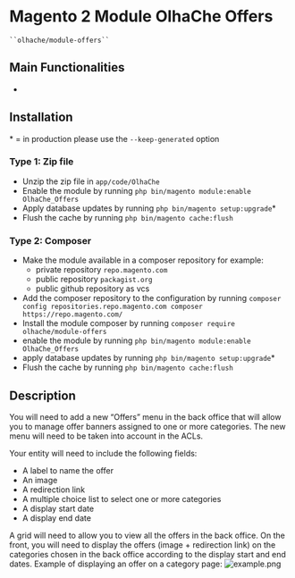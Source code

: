 # Magento 2 Module OlhaChe Offers

    ``olhache/module-offers``


## Main Functionalities
-

## Installation
\* = in production please use the `--keep-generated` option

### Type 1: Zip file

 - Unzip the zip file in `app/code/OlhaChe`
 - Enable the module by running `php bin/magento module:enable OlhaChe_Offers`
 - Apply database updates by running `php bin/magento setup:upgrade`\*
 - Flush the cache by running `php bin/magento cache:flush`

### Type 2: Composer

 - Make the module available in a composer repository for example:
    - private repository `repo.magento.com`
    - public repository `packagist.org`
    - public github repository as vcs
 - Add the composer repository to the configuration by running `composer config repositories.repo.magento.com composer https://repo.magento.com/`
 - Install the module composer by running `composer require olhache/module-offers`
 - enable the module by running `php bin/magento module:enable OlhaChe_Offers`
 - apply database updates by running `php bin/magento setup:upgrade`\*
 - Flush the cache by running `php bin/magento cache:flush`

## Description
You will need to add a new “Offers” menu in the back office that will allow you to manage
offer banners assigned to one or more categories. 
The new menu will need to be taken into account in the ACLs.

Your entity will need to include the following fields:
- A label to name the offer
- An image
- A redirection link
- A multiple choice list to select one or more categories
- A display start date
- A display end date

A grid will need to allow you to view all the offers in the back office.
On the front, you will need to display the offers (image + redirection link) on the categories chosen in the back office according to the display start and end dates.
Example of displaying an offer on a category page: 
![example.png](..%2F..%2F..%2F..%2F..%2F..%2F..%2FDesktop%2Fexample.png)




